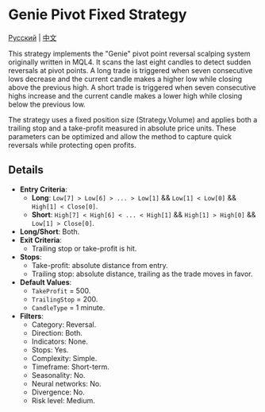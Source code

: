 # Genie Pivot Fixed Strategy
[Русский](README_ru.md) | [中文](README_cn.md)

This strategy implements the "Genie" pivot point reversal scalping system originally written in MQL4. It scans the last eight candles to detect sudden reversals at pivot points. A long trade is triggered when seven consecutive lows decrease and the current candle makes a higher low while closing above the previous high. A short trade is triggered when seven consecutive highs increase and the current candle makes a lower high while closing below the previous low.

The strategy uses a fixed position size (Strategy.Volume) and applies both a trailing stop and a take-profit measured in absolute price units. These parameters can be optimized and allow the method to capture quick reversals while protecting open profits.

## Details

- **Entry Criteria**:
  - **Long**: `Low[7] > Low[6] > ... > Low[1]` && `Low[1] < Low[0]` && `High[1] < Close[0]`.
  - **Short**: `High[7] < High[6] < ... < High[1]` && `High[1] > High[0]` && `Low[1] > Close[0]`.
- **Long/Short**: Both.
- **Exit Criteria**:
  - Trailing stop or take-profit is hit.
- **Stops**:
  - Take-profit: absolute distance from entry.
  - Trailing stop: absolute distance, trailing as the trade moves in favor.
- **Default Values**:
  - `TakeProfit` = 500.
  - `TrailingStop` = 200.
  - `CandleType` = 1 minute.
- **Filters**:
  - Category: Reversal.
  - Direction: Both.
  - Indicators: None.
  - Stops: Yes.
  - Complexity: Simple.
  - Timeframe: Short-term.
  - Seasonality: No.
  - Neural networks: No.
  - Divergence: No.
  - Risk level: Medium.
